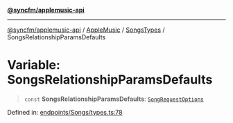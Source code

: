 [**@syncfm/applemusic-api**](../../../../../../README.md)

***

[@syncfm/applemusic-api](../../../../../../globals.md) / [AppleMusic](../../../README.md) / [SongsTypes](../README.md) / SongsRelationshipParamsDefaults

# Variable: SongsRelationshipParamsDefaults

> `const` **SongsRelationshipParamsDefaults**: [`SongRequestOptions`](../interfaces/SongRequestOptions.md)

Defined in: [endpoints/Songs/types.ts:78](https://github.com/sync-fm/applemusic-api/blob/9ff258d5e3837a0cb0f9914911c5614d92f344ed/src/endpoints/Songs/types.ts#L78)

